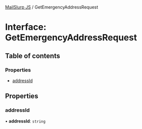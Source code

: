 [MailSlurp JS](../README.md) / GetEmergencyAddressRequest

# Interface: GetEmergencyAddressRequest

## Table of contents

### Properties

- [addressId](GetEmergencyAddressRequest.md#addressid)

## Properties

### addressId

• **addressId**: `string`
